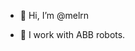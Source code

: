 - 👋 Hi, I’m @melrn

- :office: I work with ABB robots.

<!---
melrn/melrn is a ✨ special ✨ repository because its `README.md` (this file) appears on your GitHub profile.
You can click the Preview link to take a look at your changes.
--->
